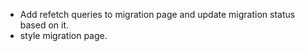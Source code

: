 - Add refetch queries to migration page and update migration status based on it.
- style migration page.